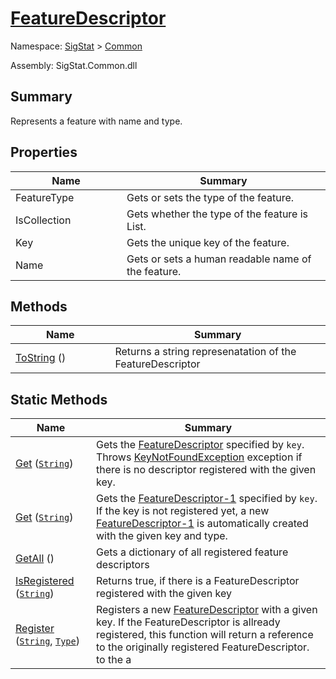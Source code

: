 # [FeatureDescriptor](./FeatureDescriptor.md)

Namespace: [SigStat]() > [Common](./README.md)

Assembly: SigStat.Common.dll

## Summary
Represents a feature with name and type.

## Properties

| Name<div><a href="#"><img width=225></a></div> | Summary<div><a href="#"><img width=525></a></div> | 
| --- | --- | 
| FeatureType | Gets or sets the type of the feature. | 
| IsCollection | Gets whether the type of the feature is List. | 
| Key | Gets the unique key of the feature. | 
| Name | Gets or sets a human readable name of the feature. | 


## Methods

| Name<div><a href="#"><img width=225></a></div> | Summary<div><a href="#"><img width=525></a></div> | 
| --- | --- | 
| [ToString](./Methods/FeatureDescriptor--ToString.md) () | Returns a string represenatation of the FeatureDescriptor | 


## Static Methods

| Name<div><a href="#"><img width=225></a></div> | Summary<div><a href="#"><img width=525></a></div> | 
| --- | --- | 
| [Get](./Methods/FeatureDescriptor--Get.md) ([`String`](https://docs.microsoft.com/en-us/dotnet/api/System.String)) | Gets the [FeatureDescriptor](https://github.com/hargitomi97/sigstat/blob/master/docs/md/SigStat/Common/FeatureDescriptor.md) specified by `key`.  Throws [KeyNotFoundException](https://docs.microsoft.com/en-us/dotnet/api/System.Collections.Generic.KeyNotFoundException-1) exception if there is no descriptor registered with the given key. | 
| [Get](./Methods/FeatureDescriptor--Get.md) ([`String`](https://docs.microsoft.com/en-us/dotnet/api/System.String)) | Gets the [FeatureDescriptor-1](https://github.com/hargitomi97/sigstat/blob/master/docs/md/SigStat/Common/FeatureDescriptor-1.md) specified by `key`.  If the key is not registered yet, a new [FeatureDescriptor-1](https://github.com/hargitomi97/sigstat/blob/master/docs/md/SigStat/Common/FeatureDescriptor-1.md) is automatically created with the given key and type. | 
| [GetAll](./Methods/FeatureDescriptor--GetAll.md) () | Gets a dictionary of all registered feature descriptors | 
| [IsRegistered](./Methods/FeatureDescriptor--IsRegistered.md) ([`String`](https://docs.microsoft.com/en-us/dotnet/api/System.String)) | Returns true, if there is a FeatureDescriptor registered with the given key | 
| [Register](./Methods/FeatureDescriptor--Register.md) ([`String`](https://docs.microsoft.com/en-us/dotnet/api/System.String), [`Type`](https://docs.microsoft.com/en-us/dotnet/api/System.Type)) | Registers a new [FeatureDescriptor](https://github.com/hargitomi97/sigstat/blob/master/docs/md/SigStat/Common/FeatureDescriptor.md) with a given key.  If the FeatureDescriptor is allready registered, this function will  return a reference to the originally registered FeatureDescriptor.  to the a | 



